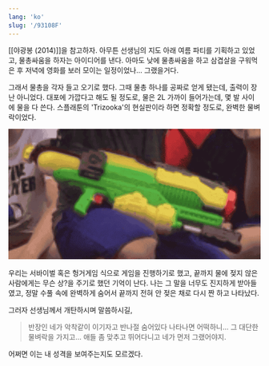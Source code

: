 ```yaml
---
lang: 'ko'
slug: '/93108F'
---
```


[[야광봉 (2014)]]을 참고하자.
아무튼 선생님의 지도 아래 여름 파티를 기획하고 있었고,
물총싸움을 하자는 아이디어를 낸다.
아마도 낮에 물총싸움을 하고 삼겹살을 구워먹은 후 저녁에 영화를 보러 모이는 일정이었나... 그랬을거다.

그래서 물총을 각자 들고 오기로 했다.
그때 물총 하나를 공짜로 얻게 됐는데, 출력이 장난 아니었다.
대포에 가깝다고 해도 될 정도로, 물은 2L 가까이 들어가는데, 몇 발 사이에 물을 다 쓴다.
스플래툰의 'Trizooka'의 현실판이라 하면 정확할 정도로, 완벽한 물벼락이었다.

![상단의 둥근 원기둥 전체에 물이 들어갔다. 유일하게 남아있는 사진이다.](../assets/D84645.png)

우리는 서바이벌 혹은 헝거게임 식으로 게임을 진행하기로 했고, 끝까지 물에 젖지 않은 사람에게는 무슨 상?을 주기로 했던 기억이 난다.
나는 그 말을 너무도 진지하게 받아들였고, 정말 수풀 속에 완벽하게 숨어서 끝까지 전혀 안 젖은 채로 다시 짠 하고 나타났다.

그러자 선생님께서 개탄하시며 말씀하시길,

> 반장인 네가 악착같이 이기자고 반나절 숨어있다 나타나면 어떡하니... 그 대단한 물벼락을 가지고... 애들 좀 맞추고 뛰어다니고 네가 먼저 그랬어야지.

어쩌면 이는 내 성격을 보여주는지도 모르겠다.
